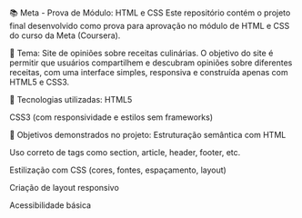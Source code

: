 📚 Meta - Prova de Módulo: HTML e CSS
Este repositório contém o projeto final desenvolvido como prova para aprovação no módulo de HTML e CSS do curso da Meta (Coursera).

🧁 Tema: Site de opiniões sobre receitas culinárias.
O objetivo do site é permitir que usuários compartilhem e descubram opiniões sobre diferentes receitas, com uma interface simples, responsiva e construída apenas com HTML5 e CSS3.

🔧 Tecnologias utilizadas:
HTML5

CSS3 (com responsividade e estilos sem frameworks)

🎯 Objetivos demonstrados no projeto:
Estruturação semântica com HTML

Uso correto de tags como section, article, header, footer, etc.

Estilização com CSS (cores, fontes, espaçamento, layout)

Criação de layout responsivo

Acessibilidade básica
